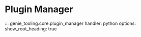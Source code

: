 # Plugin Manager

::: genie_tooling.core.plugin_manager
    handler: python
    options:
      show_root_heading: true
